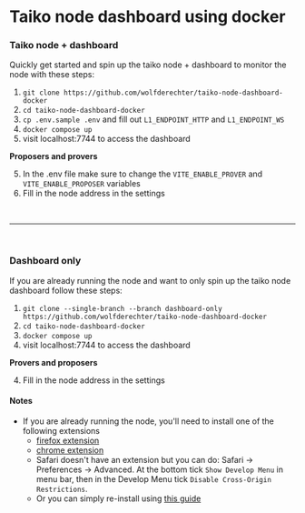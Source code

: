 # Taiko node dashboard using docker

### Taiko node + dashboard

Quickly get started and spin up the taiko node + dashboard to monitor the node with these steps:

1. `git clone https://github.com/wolfderechter/taiko-node-dashboard-docker`
2. `cd taiko-node-dashboard-docker`
3. `cp .env.sample .env` and fill out `L1_ENDPOINT_HTTP` and `L1_ENDPOINT_WS`
4. `docker compose up`
5. visit localhost:7744 to access the dashboard

**Proposers and provers**

5. In the .env file make sure to change the `VITE_ENABLE_PROVER` and `VITE_ENABLE_PROPOSER` variables
6. Fill in the node address in the settings

<br/>

---

<br/>

### Dashboard only

If you are already running the node and want to only spin up the taiko node dashboard follow these steps:

1. `git clone --single-branch --branch dashboard-only https://github.com/wolfderechter/taiko-node-dashboard-docker`
2. `cd taiko-node-dashboard-docker`
3. `docker compose up`
4. visit localhost:7744 to access the dashboard

**Provers and proposers**

4. Fill in the node address in the settings

#### Notes

- If you are already running the node, you'll need to install one of the following extensions
    - [firefox extension](https://addons.mozilla.org/en-US/firefox/addon/cors-everywhere/)
    - [chrome extension](https://chrome.google.com/webstore/detail/cors-unblock/lfhmikememgdcahcdlaciloancbhjino)
    - Safari doesn't have an extension but you can do: Safari -> Preferences -> Advanced.
    At the bottom tick `Show Develop Menu` in menu bar, then in the Develop Menu tick `Disable Cross-Origin Restrictions`.
    - Or you can simply re-install using [this guide](https://github.com/wolfderechter/taiko-node-dashboard-docker#taiko-node--dashboard)
